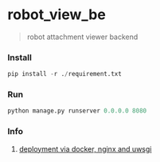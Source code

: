 # robot_view_be

> robot attachment viewer backend

### Install

```python
pip install -r ./requirement.txt
```
### Run

```python
python manage.py runserver 0.0.0.0 8080
```

### Info
1. [deployment via docker, nginx and uwsgi](https://github.com/yiyuhao/SanHui/tree/master/docker)